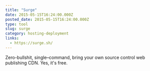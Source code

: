 ```yaml
---
title: "Surge"
date: 2015-05-15T16:24:00.000Z
posted_date: 2015-05-15T16:24:00.000Z
type: tool
slug: surge
category: hosting-deployment
links:
  - https://surge.sh/
---
```

Zero-bullshit, single–command, bring your own source control web publishing CDN. Yes, it's free.




